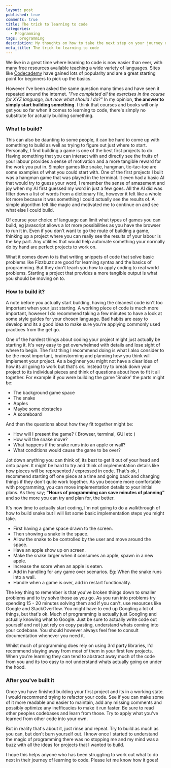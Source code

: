 ```yaml
---
layout: post
published: true
comments: true
title: The trick to learning to code
categories:
  - Programming
tags: programming
description: My thoughts on how to take the next step on your journey of learning to code.
meta_title: The trick to learning to code
---
```

We live in a great time where learning to code is now easier than ever, with many free resources available teaching a wide variety of languages. Sites like [Codecademy](http://codecademy.com) have gained lots of popularity and are a great starting point for beginners to pick up the basics.

However I've been asked the same question many times and have seen it repeated around the internet. _"I've completed all the exercises in the course for XYZ language, but now what should I do?"_ In my opinion, **the answer to simply start building something**. I think that courses and books will only get you so far when it comes to learning to code, there's simply no substitute for actually building something.

### What to build?

This can also be daunting to some people, it can be hard to come up with something to build as well as trying to figure out just where to start. Personally, I find building a game is one of the best first projects to do. Having something that you can interact with and directly see the fruits of your labour provides a sense of motivation and a more tangible reward for the work you put in. Simpler games like snake, hangman, tic-tac-toe are some examples of what you could start with. One of the first projects I built was a hangman game that was played in the terminal. It even had a basic AI that would try to guess your word, I remember the sense of amazement and joy when my AI first guessed my word in just a few goes. All the AI did was filter down a list of words from a dictionary file, however it felt like a whole lot more because it was something I could actually see the results of. A simple algorithm felt like magic and motivated me to continue on and see what else I could build.

Of course your choice of language can limit what types of games you can build, eg javascript allows a lot more possibilities as you have the browser to run it in. Even if you don't want to go the route of building a game, thinking up a project where you can really see the results of your labour is the key part. Any utilities that would help automate something your normally do by hand are perfect projects to work on. 

What it comes down to is that writing snippets of code that solve basic problems like Fizzbuzz are good for learning syntax and the basics of programming. But they don't teach you how to apply coding to real world problems. Starting a project that provides a more tangible output is what you should be moving on to. 

### How to build it?

A note before you actually start building, having the cleanest code isn't too important when your just starting. A working piece of code is much more important, however I do recommend taking a few minutes to have a look at some style guides for your chosen language. Bad habits are easy to develop and its a good idea to make sure you're applying commonly used practices from the get go.

One of the hardest things about coding your project might just actually be starting it. It's very easy to get overwhelmed with details and lose sight of where to begin. The first thing I recommend doing is what I also consider to be the most important, brainstorming and planning how you think will implement your project. As a beginner you might not have a clear idea of how its all going to work but that's ok. Instead try to break down your project to its individual pieces and think of questions about how to fit it all together. For example if you were building the game 'Snake' the parts might be:

- The background game space
- The snake
- Apples
- Maybe some obstacles
- A scoreboard

And then the questions about how they fit together might be:

- How will I present the game? ( Browser, terminal, GUI etc )
- How will the snake move?
- What happens if the snake runs into an apple or wall?
- What conditions would cause the game to be over?

Jot down anything you can think of, its best to get it out of your head and onto paper. It might be hard to try and think of implementation details like how pieces will be represented / expressed in code. That's ok, I recommend starting off one piece at a time and going back and changing things if they don't quite work together. As you become more comfortable with programming, you can move implementation details to your initial plans. As they say; __"Hours of programming can save minutes of planning"__ and so the more you can try and plan for, the better.

It's now time to actually start coding, I'm not going to do a walkthrough of how to build snake but I will list some basic implementation steps you might take. 

- First having a game space drawn to the screen.
- Then showing a snake in the space.
- Allow the snake to be controlled by the user and move around the space.
- Have an apple show up on screen.
- Make the snake larger when it consumes an apple, spawn in a new apple.
- Increase the score when an apple is eaten.
- Add in handling for any game over scenarios. Eg: When the snake runs into a wall.
- Handle when a game is over, add in restart functionality.


The key thing to remember is that you've broken things down to smaller problems and to try solve those as you go. As you run into problems try spending 15 - 20 minutes solving them and if you can't, use resources like Google and StackOverflow. You might have to end up Googling a lot of things, but that's ok. Much of programming is actually just Googling and actually knowing what to Google. Just be sure to actually write code out yourself and not just rely on copy pasting, understand whats coming into your codebase. You should however always feel free to consult documentation whenever you need it. 

Whilst much of programming does rely on using 3rd party libraries, I'd recommend staying away from most of them in your first few projects. When you're learning they can tend to abstract away much of the code from you and its too easy to not understand whats actually going on under the hood. 

### After you've built it

Once you have finished building your first project and its in a working state. I would recommend trying to refactor your code. See if you can make some of it more readable and easier to maintain, add any missing comments and possibly optimize any inefficacies to make it run faster. Be sure to read other peoples codebases and learn from those. Try to apply what you've learned from other code into your own.

But in reality that's about it, just rinse and repeat. Try to build as much as you can, but don't burn yourself out. I know once I started to understand the magic of programming there was no stopping me and my mind was a buzz with all the ideas for projects that I wanted to build. 

I hope this helps anyone who has been struggling to work out what to do next in their journey of learning to code. Please let me know how it goes!
